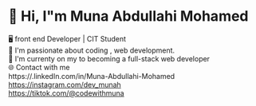 # 👋 Hi, I"m Muna Abdullahi Mohamed  <br>
🖥️ front end Developer | CIT Student   <br>
🚀 I'm passionate about coding , web development.  <br>
🚀 I'm currenty on my to becoming a full-stack web developer  <br>
🌐 Contact with me <br>
https://.linkedIn.com/in/Muna-Abdullahi-Mohamed <br>
https://instagram.com/dev_munah <br>
https://tiktok.com/@codewithmuna







